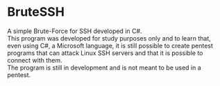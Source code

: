 # BruteSSH
A simple Brute-Force for SSH developed in C#.<br>
This program was developed for study purposes only and to learn that, even using C#, a Microsoft language, it is still possible to create pentest programs that can attack Linux SSH servers and that it is possible to connect with them.<br>
The program is still in development and is not meant to be used in a pentest.

